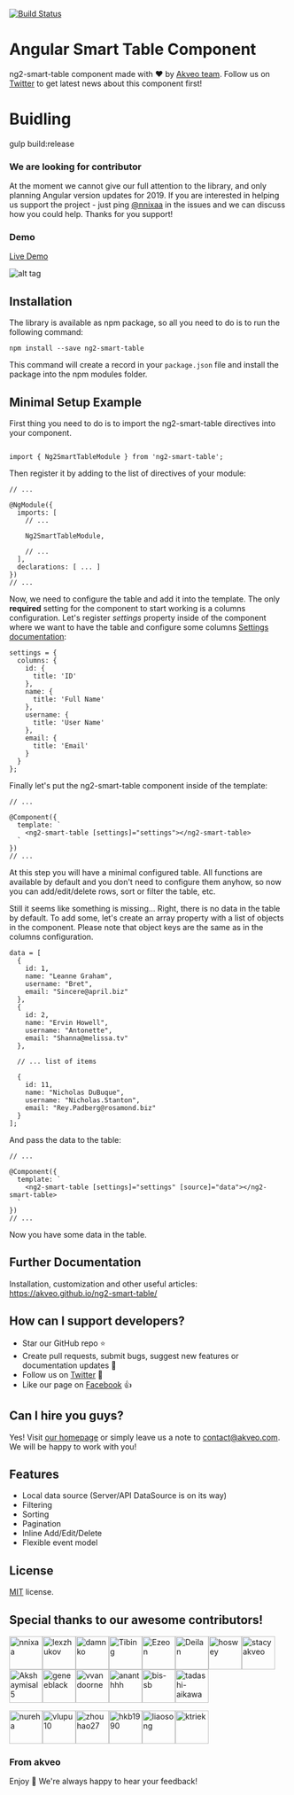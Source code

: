 [![Build Status](https://travis-ci.org/akveo/ng2-smart-table.svg?branch=master)](https://travis-ci.org/akveo/ng2-smart-table)

# Angular Smart Table Component

ng2-smart-table component made with :heart:  by [Akveo team](http://akveo.com/). Follow us on [Twitter](https://twitter.com/akveo_inc) to get latest news about this component first!

# Buidling 

gulp build:release

### We are looking for contributor

At the moment we cannot give our full attention to the library, and only planning Angular version updates for 2019. If you are interested in helping us support the project - just ping [@nnixaa](https://github.com/nnixaa) in the issues and we can discuss how you could help. Thanks for you support!

### Demo

<a target="_blank" href="https://akveo.github.io/ng2-smart-table/">Live Demo</a>

![alt tag](src/assets/img/demo.gif)

## Installation

The library is available as npm package, so all you need to do is to run the following command:

```
npm install --save ng2-smart-table
```

This command will create a record in your `package.json` file and install the package into the npm modules folder.

## Minimal Setup Example

First thing you need to do is to import the ng2-smart-table directives into your component.

```

import { Ng2SmartTableModule } from 'ng2-smart-table';

```

Then register it by adding to the list of directives of your module:

```
// ...

@NgModule({
  imports: [
    // ...
    
    Ng2SmartTableModule,
    
    // ...
  ],
  declarations: [ ... ]
})
// ...
```

Now, we need to configure the table and add it into the template. The only <strong>required</strong> setting for the component to start working is a columns configuration.
Let's register <i>settings</i> property inside of the component where we want to have the table and configure some columns [Settings documentation](https://akveo.github.io/ng2-smart-table/#/documentation):
    
```
settings = {
  columns: {
    id: {
      title: 'ID'
    },
    name: {
      title: 'Full Name'
    },
    username: {
      title: 'User Name'
    },
    email: {
      title: 'Email'
    }
  }
};
```

Finally let's put the ng2-smart-table component inside of the template:

```
// ...

@Component({
  template: `
    <ng2-smart-table [settings]="settings"></ng2-smart-table>
  `
})
// ...
```
At this step you will have a minimal configured table. All functions are available by default and you don't need to configure them anyhow, so now you can add/edit/delete rows, sort or filter the table, etc.
 
Still it seems like something is missing... Right, there is no data in the table by default. To add some, let's create an array property with a list of objects in the component. Please note that object keys are the same as in the columns configuration.

```
data = [
  {
    id: 1,
    name: "Leanne Graham",
    username: "Bret",
    email: "Sincere@april.biz"
  },
  {
    id: 2,
    name: "Ervin Howell",
    username: "Antonette",
    email: "Shanna@melissa.tv"
  },
  
  // ... list of items
  
  {
    id: 11,
    name: "Nicholas DuBuque",
    username: "Nicholas.Stanton",
    email: "Rey.Padberg@rosamond.biz"
  }
];
```

And pass the data to the table:

```
// ...

@Component({
  template: `
    <ng2-smart-table [settings]="settings" [source]="data"></ng2-smart-table>
  `
})
// ...
```

Now you have some data in the table.
 
## Further Documentation
Installation, customization and other useful articles: https://akveo.github.io/ng2-smart-table/

## How can I support developers?
- Star our GitHub repo :star:
- Create pull requests, submit bugs, suggest new features or documentation updates :wrench:
- Follow us on [Twitter](https://twitter.com/akveo_inc) :feet:
- Like our page on [Facebook](https://www.facebook.com/akveo/) :thumbsup:

## Can I hire you guys?
Yes!  Visit [our homepage](http://akveo.com/) or simply leave us a note to [contact@akveo.com](mailto:contact@akveo.com). We will be happy to work with you!

## Features
* Local data source (Server/API DataSource is on its way)
* Filtering
* Sorting
* Pagination
* Inline Add/Edit/Delete
* Flexible event model

## License
[MIT](LICENSE.txt) license.

## Special thanks to our awesome contributors!

[<img alt="nnixaa" src="https://avatars0.githubusercontent.com/u/230527?v=3&s=60" width="60">](https://github.com/nnixaa)[<img alt="lexzhukov" src="https://avatars0.githubusercontent.com/u/12192373?v=3&s=60" width="60">](https://github.com/lexzhukov)[<img alt="damnko" src="https://avatars2.githubusercontent.com/u/680205?v=3&s=60" width="60">](https://github.com/damnko)[<img alt="Tibing" src="https://avatars2.githubusercontent.com/u/17410089?v=3&s=60" width="60">](https://github.com/Tibing)[<img alt="Ezeon" src="https://avatars0.githubusercontent.com/u/21973741?v=3&s=60" width="60">](https://github.com/Ezeon)[<img alt="Deilan" src="https://avatars1.githubusercontent.com/u/4777512?v=3&s=60" width="60">](https://github.com/Deilan)[<img alt="hoswey" src="https://avatars0.githubusercontent.com/u/3689445?v=3&s=60" width="60">](https://github.com/hoswey)[<img alt="stacyakveo" src="https://avatars2.githubusercontent.com/u/27723447?v=3&s=60" width="60">](https://github.com/stacyakveo)[<img alt="Akshaymisal5" src="https://avatars3.githubusercontent.com/u/15906551?v=3&s=60" width="60">](https://github.com/Akshaymisal5)[<img alt="geneeblack" src="https://avatars0.githubusercontent.com/u/282525?v=3&s=60" width="60">](https://github.com/geneeblack)[<img alt="vvandoorne" src="https://avatars2.githubusercontent.com/u/26658175?v=3&s=60" width="60">](https://github.com/vvandoorne)[<img alt="ananthhh" src="https://avatars1.githubusercontent.com/u/3583234?v=3&s=60" width="60">](https://github.com/ananthhh)[<img alt="bis-sb" src="https://avatars1.githubusercontent.com/u/22668001?v=3&s=60" width="60">](https://github.com/bis-sb)[<img alt="tadashi-aikawa" src="https://avatars1.githubusercontent.com/u/9500018?v=3&s=60" width="60">](https://github.com/tadashi-aikawa)

[<img alt="nureha" src="https://avatars2.githubusercontent.com/u/7064537?v=3&s=60" width="60">](https://github.com/nureha)[<img alt="vlupu10" src="https://avatars1.githubusercontent.com/u/3597512?v=3&s=60" width="60">](https://github.com/vlupu10)[<img alt="zhouhao27" src="https://avatars1.githubusercontent.com/u/8099731?v=3&s=60" width="60">](https://github.com/zhouhao27)[<img alt="hkb1990" src="https://avatars1.githubusercontent.com/u/2637138?v=3&s=60" width="60">](https://github.com/hkb1990)[<img alt="liaosong" src="https://avatars0.githubusercontent.com/u/3927282?v=3&s=60" width="60">](https://github.com/liaosong)[<img alt="ktriek" src="https://avatars2.githubusercontent.com/u/4461059?v=3&s=60" width="60">](https://github.com/ktriek)

### From akveo

Enjoy :metal:
We're always happy to hear your feedback!
